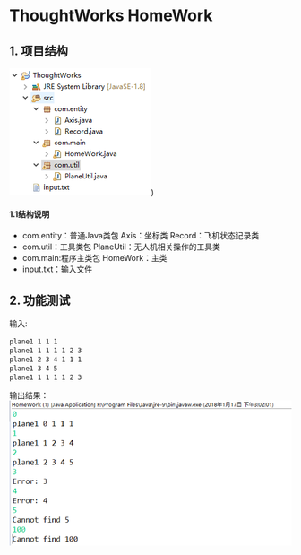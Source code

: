 # ThoughtWorks HomeWork


## 1. 项目结构
![项目结构](project.png))
#### 1.1结构说明
- com.entity：普通Java类包
Axis：坐标类
Record：飞机状态记录类
- com.util：工具类包
PlaneUtil：无人机相关操作的工具类
- com.main:程序主类包
HomeWork：主类
- input.txt：输入文件
## 2. 功能测试
输入:
```
plane1 1 1 1
plane1 1 1 1 1 2 3
plane1 2 3 4 1 1 1
plane1 3 4 5
plane1 1 1 1 1 2 3
```
输出结果：
![输出结果](test.png)